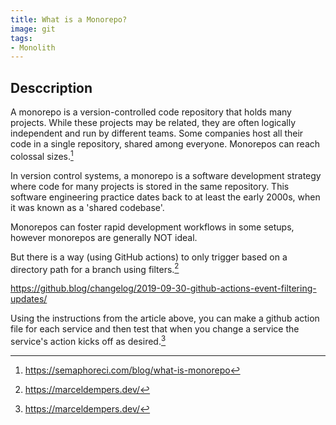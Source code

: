```yaml
---
title: What is a Monorepo?
image: git
tags:
- Monolith
---
```

## Desccription

A monorepo is a version-controlled code repository that holds many projects. While these projects may be related, they are often logically independent and run by different teams. Some companies host all their code in a single repository, shared among everyone. Monorepos can reach colossal sizes.[^1]

In version control systems, a monorepo is a software development strategy where code for many projects is stored in the same repository. This software engineering practice dates back to at least the early 2000s, when it was known as a 'shared codebase'.

Monorepos can foster rapid development workflows in some setups, however monorepos are generally NOT ideal.

But there is a way (using GitHub actions) to only trigger based on a directory path for a branch using filters.[^2]

https://github.blog/changelog/2019-09-30-github-actions-event-filtering-updates/

Using the instructions from the article above, you can make a github action file for each service and then test that when you change a service the service's action kicks off as desired.[^2]

[^1]: https://semaphoreci.com/blog/what-is-monorepo
[^2]: https://marceldempers.dev/